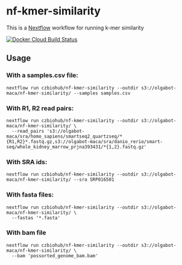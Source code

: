 # nf-kmer-similarity

This is a [Nextflow](nextflow.io) workflow for running k-mer similarity

[![Docker Cloud Build Status](https://img.shields.io/docker/cloud/build/czbiohub/nf-kmer-similarity.svg)](https://cloud.docker.com/u/czbiohub/repository/docker/czbiohub/nf-kmer-similarity)

## Usage

### With a samples.csv file:

```
nextflow run czbiohub/nf-kmer-similarity --outdir s3://olgabot-maca/nf-kmer-similarity/ --samples samples.csv
```

### With R1, R2 read pairs:

```
nextflow run czbiohub/nf-kmer-similarity --outdir s3://olgabot-maca/nf-kmer-similarity/ \
  --read_pairs 's3://olgabot-maca/sra/homo_sapiens/smartseq2_quartzseq/*{R1,R2}*.fastq.gz,s3://olgabot-maca/sra/danio_rerio/smart-seq/whole_kidney_marrow_prjna393431/*{1,2}.fastq.gz'
```

### With SRA ids:

```
nextflow run czbiohub/nf-kmer-similarity --outdir s3://olgabot-maca/nf-kmer-similarity/ --sra SRP016501
```

### With fasta files:

```
nextflow run czbiohub/nf-kmer-similarity --outdir s3://olgabot-maca/nf-kmer-similarity/ \
  --fastas '*.fasta'
```

### With bam file

```
nextflow run czbiohub/nf-kmer-similarity --outdir s3://olgabot-maca/nf-kmer-similarity/ \
  --bam 'possorted_genome_bam.bam'
```